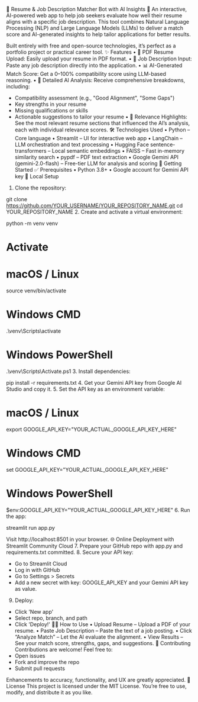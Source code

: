 📄 Resume & Job Description Matcher Bot with AI Insights 🤖
An interactive, AI-powered web app to help job seekers evaluate how well their resume aligns with a specific job description. This tool combines Natural Language Processing (NLP) and Large Language Models (LLMs) to deliver a match score and AI-generated insights to help tailor applications for better results.

Built entirely with free and open-source technologies, it’s perfect as a portfolio project or practical career tool.
✨ Features
•	📄 PDF Resume Upload: Easily upload your resume in PDF format.
•	📝 Job Description Input: Paste any job description directly into the application.
•	📊 AI-Generated Match Score: Get a 0–100% compatibility score using LLM-based reasoning.
•	🧠 Detailed AI Analysis: Receive comprehensive breakdowns, including:
- Compatibility assessment (e.g., "Good Alignment", "Some Gaps")
- Key strengths in your resume
- Missing qualifications or skills
- Actionable suggestions to tailor your resume
•	📌 Relevance Highlights: See the most relevant resume sections that influenced the AI’s analysis, each with individual relevance scores.
🛠️ Technologies Used
•	Python – Core language
•	Streamlit – UI for interactive web app
•	LangChain – LLM orchestration and text processing
•	Hugging Face sentence-transformers – Local semantic embeddings
•	FAISS – Fast in-memory similarity search
•	pypdf – PDF text extraction
•	Google Gemini API (gemini-2.0-flash) – Free-tier LLM for analysis and scoring
🚀 Getting Started
✅ Prerequisites
• Python 3.8+
• Google account for Gemini API key
🔧 Local Setup
1.	Clone the repository:

git clone https://github.com/YOUR_USERNAME/YOUR_REPOSITORY_NAME.git
cd YOUR_REPOSITORY_NAME
2.	Create and activate a virtual environment:

python -m venv venv
# Activate
# macOS / Linux
source venv/bin/activate
# Windows CMD
.\venv\Scripts\activate
# Windows PowerShell
.\venv\Scripts\Activate.ps1
3.	Install dependencies:

pip install -r requirements.txt
4.	Get your Gemini API key from Google AI Studio and copy it.
5.	Set the API key as an environment variable:

# macOS / Linux
export GOOGLE_API_KEY="YOUR_ACTUAL_GOOGLE_API_KEY_HERE"

# Windows CMD
set GOOGLE_API_KEY="YOUR_ACTUAL_GOOGLE_API_KEY_HERE"

# Windows PowerShell
$env:GOOGLE_API_KEY="YOUR_ACTUAL_GOOGLE_API_KEY_HERE"
6.	Run the app:

streamlit run app.py

Visit http://localhost:8501 in your browser.
🌐 Online Deployment with Streamlit Community Cloud
7.	Prepare your GitHub repo with app.py and requirements.txt committed.
8.	Secure your API key:

- Go to Streamlit Cloud
- Log in with GitHub
- Go to Settings > Secrets
- Add a new secret with key: GOOGLE_API_KEY and your Gemini API key as value.
9.	Deploy:

- Click 'New app'
- Select repo, branch, and path
- Click 'Deploy!'
👩‍💻 How to Use
•	Upload Resume – Upload a PDF of your resume.
•	Paste Job Description – Paste the text of a job posting.
•	Click “Analyze Match” – Let the AI evaluate the alignment.
•	View Results – See your match score, strengths, gaps, and suggestions.
🤝 Contributing
Contributions are welcome! Feel free to:
- Open issues
- Fork and improve the repo
- Submit pull requests

Enhancements to accuracy, functionality, and UX are greatly appreciated.
📄 License
This project is licensed under the MIT License. You’re free to use, modify, and distribute it as you like.

